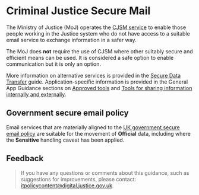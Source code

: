 # Criminal Justice Secure Mail

The Ministry of Justice \(MoJ\) operates the [CJSM service](https://cjsm.justice.gov.uk/) to enable those people working in the Justice system who do not have access to a suitable email service to exchange information in a safer way.

The MoJ does **not** require the use of CJSM where other suitably secure and efficient means can be used. It is considered a safe option to enable communication but it is only an option.

More information on alternative services is provided in the [Secure Data Transfer](secure-data-transfer-guide.md) guide. Application-specific information is provided in the General App Guidance sections on [Approved tools](general-user-video-and-messaging-apps-guidance.md#approved-tools) and [Tools for sharing information internally and externally](general-user-video-and-messaging-apps-guidance.md#tools-for-sharing-information-internally-and-externally).

## Government secure email policy

Email services that are materially aligned to the [UK government secure email policy](https://www.gov.uk/guidance/securing-government-email) are suitable for the movement of **Official** data, including where the **Sensitive** handling caveat has been applied.

## Feedback

> If you have any questions or comments about this guidance, such as suggestions for improvements, please contact: [itpolicycontent@digital.justice.gov.uk](mailto:itpolicycontent@digital.justice.gov.uk).

